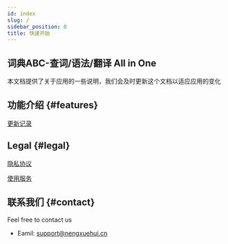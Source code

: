 ```yaml
---
id: index
slug: /
sidebar_position: 0
title: 快速开始
---
```


## 词典ABC-查词/语法/翻译 All in One
本文档提供了关于应用的一些说明，我们会及时更新这个文档以适应应用的变化

## 功能介绍 {#features}
[更新记录](features.md) 

## Legal {#legal}
[隐私协议](Privacy&Terms/privacy.md)

[使用服务](Privacy&Terms/terms.md)

## 联系我们 {#contact}
Feel free to contact us
- Eamil: support@nengxuehui.cn